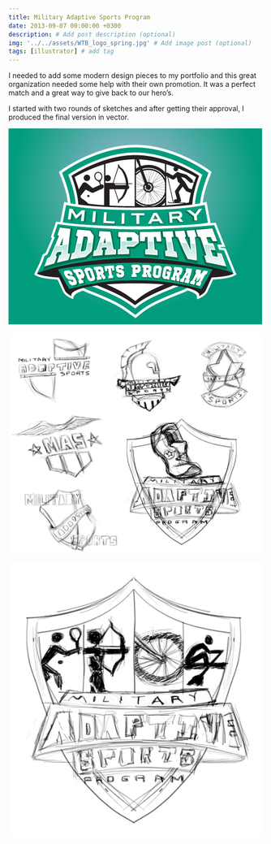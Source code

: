 ```yaml
---
title: Military Adaptive Sports Program
date: 2013-09-07 00:00:00 +0300
description: # Add post description (optional)
img: '../../assets/WTB_logo_spring.jpg' # Add image post (optional)
tags: [illustrator] # add tag
---
```


I needed to add some modern design pieces to my portfolio and this great organization needed some help with their own promotion. It was a perfect match and a great way to give back to our hero’s.

I started with two rounds of sketches and after getting their approval, I produced the final version in vector.

![adaptive sports sketches](../../assets/WTB_logo_winter.jpg 'adaptive sports sketches')

![adaptive sports sketches](../../assets/WT_sketches.jpg 'adaptive sports sketches')

![adaptive sports sketch](../../assets/WT_sketch.jpg 'adaptive sports sketch')
